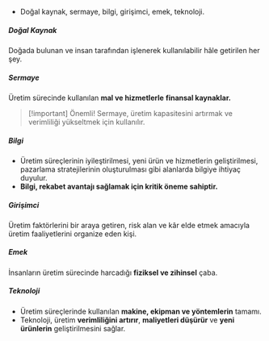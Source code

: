 - Doğal kaynak, sermaye, bilgi, girişimci, emek, teknoloji.
##### Doğal Kaynak
Doğada bulunan ve insan tarafından işlenerek kullanılabilir hâle getirilen her şey.
##### Sermaye
Üretim sürecinde kullanılan **mal ve hizmetlerle** **finansal kaynaklar.**

> [!important] Önemli! 
> Sermaye, üretim kapasitesini artırmak ve verimliliği yükseltmek için kullanılır.
##### Bilgi
- Üretim süreçlerinin iyileştirilmesi, yeni ürün ve hizmetlerin geliştirilmesi, pazarlama stratejilerinin oluşturulması gibi alanlarda bilgiye ihtiyaç duyulur.
- **Bilgi, rekabet avantajı sağlamak için kritik öneme sahiptir.**
##### Girişimci
Üretim faktörlerini bir araya getiren, risk alan ve kâr elde etmek amacıyla üretim faaliyetlerini organize eden kişi.
##### Emek
İnsanların üretim sürecinde harcadığı **fiziksel ve zihinsel** çaba.
##### Teknoloji
- Üretim süreçlerinde kullanılan **makine, ekipman ve yöntemlerin** tamamı.
- Teknoloji, üretim **verimliliğini artırır**, **maliyetleri düşürür** ve **yeni ürünlerin** geliştirilmesini sağlar.